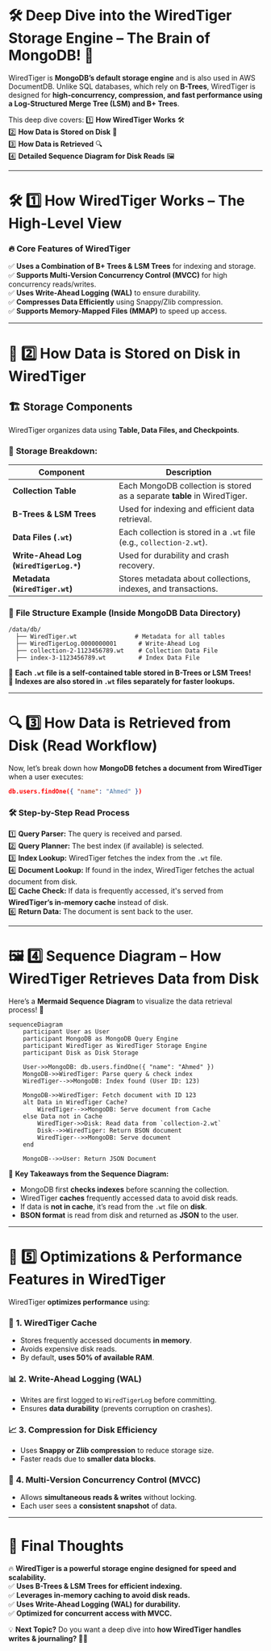 # 🛠️ **Deep Dive into the WiredTiger Storage Engine** – The Brain of MongoDB! 🚀

WiredTiger is **MongoDB’s default storage engine** and is also used in AWS DocumentDB. Unlike SQL databases, which rely on **B-Trees**, WiredTiger is designed for **high-concurrency, compression, and fast performance using a Log-Structured Merge Tree (LSM) and B+ Trees**.

This deep dive covers:
1️⃣ **How WiredTiger Works** 🛠️  
2️⃣ **How Data is Stored on Disk** 💾  
3️⃣ **How Data is Retrieved** 🔍  
4️⃣ **Detailed Sequence Diagram for Disk Reads** 🖼️

---

# 🛠️ **1️⃣ How WiredTiger Works – The High-Level View**

### 🔥 **Core Features of WiredTiger**

✅ **Uses a Combination of B+ Trees & LSM Trees** for indexing and storage.  
✅ **Supports Multi-Version Concurrency Control (MVCC)** for high concurrency reads/writes.  
✅ **Uses Write-Ahead Logging (WAL)** to ensure durability.  
✅ **Compresses Data Efficiently** using Snappy/Zlib compression.  
✅ **Supports Memory-Mapped Files (MMAP)** to speed up access.

---

# 💾 **2️⃣ How Data is Stored on Disk in WiredTiger**

## 🏗️ **Storage Components**

WiredTiger organizes data using **Table, Data Files, and Checkpoints**.

### 📂 **Storage Breakdown:**

| Component                               | Description                                                              |
| --------------------------------------- | ------------------------------------------------------------------------ |
| **Collection Table**                    | Each MongoDB collection is stored as a separate **table** in WiredTiger. |
| **B-Trees & LSM Trees**                 | Used for indexing and efficient data retrieval.                          |
| **Data Files (`.wt`)**                  | Each collection is stored in a `.wt` file (e.g., `collection-2.wt`).     |
| **Write-Ahead Log (`WiredTigerLog.*`)** | Used for durability and crash recovery.                                  |
| **Metadata (`WiredTiger.wt`)**          | Stores metadata about collections, indexes, and transactions.            |

### 📂 **File Structure Example (Inside MongoDB Data Directory)**

```
/data/db/
  ├── WiredTiger.wt                # Metadata for all tables
  ├── WiredTigerLog.0000000001      # Write-Ahead Log
  ├── collection-2-1123456789.wt    # Collection Data File
  ├── index-3-1123456789.wt         # Index Data File
```

📌 **Each `.wt` file is a self-contained table stored in B-Trees or LSM Trees!**  
📌 **Indexes are also stored in `.wt` files separately for faster lookups.**

---

# 🔍 **3️⃣ How Data is Retrieved from Disk (Read Workflow)**

Now, let’s break down how **MongoDB fetches a document from WiredTiger** when a user executes:

```json
db.users.findOne({ "name": "Ahmed" })
```

### **🛠️ Step-by-Step Read Process**

1️⃣ **Query Parser:** The query is received and parsed.  
2️⃣ **Query Planner:** The best index (if available) is selected.  
3️⃣ **Index Lookup:** WiredTiger fetches the index from the `.wt` file.  
4️⃣ **Document Lookup:** If found in the index, WiredTiger fetches the actual document from disk.  
5️⃣ **Cache Check:** If data is frequently accessed, it's served from **WiredTiger’s in-memory cache** instead of disk.  
6️⃣ **Return Data:** The document is sent back to the user.

---

# 🖼️ **4️⃣ Sequence Diagram – How WiredTiger Retrieves Data from Disk**

Here’s a **Mermaid Sequence Diagram** to visualize the data retrieval process! 🎯

```mermaid
sequenceDiagram
    participant User as User
    participant MongoDB as MongoDB Query Engine
    participant WiredTiger as WiredTiger Storage Engine
    participant Disk as Disk Storage

    User->>MongoDB: db.users.findOne({ "name": "Ahmed" })
    MongoDB->>WiredTiger: Parse query & check index
    WiredTiger-->>MongoDB: Index found (User ID: 123)

    MongoDB->>WiredTiger: Fetch document with ID 123
    alt Data in WiredTiger Cache?
        WiredTiger-->>MongoDB: Serve document from Cache
    else Data not in Cache
        WiredTiger->>Disk: Read data from `collection-2.wt`
        Disk-->>WiredTiger: Return BSON document
        WiredTiger-->>MongoDB: Serve document
    end

    MongoDB-->>User: Return JSON Document
```

📌 **Key Takeaways from the Sequence Diagram:**

- MongoDB first **checks indexes** before scanning the collection.
- WiredTiger **caches** frequently accessed data to avoid disk reads.
- If data is **not in cache**, it’s read from the `.wt` file on **disk**.
- **BSON format** is read from disk and returned as **JSON** to the user.

---

# 🎯 **5️⃣ Optimizations & Performance Features in WiredTiger**

WiredTiger **optimizes performance** using:

### 🚀 **1. WiredTiger Cache**

- Stores frequently accessed documents **in memory**.
- Avoids expensive disk reads.
- By default, **uses 50% of available RAM**.

### 📊 **2. Write-Ahead Logging (WAL)**

- Writes are first logged to `WiredTigerLog` before committing.
- Ensures **data durability** (prevents corruption on crashes).

### 📈 **3. Compression for Disk Efficiency**

- Uses **Snappy or Zlib compression** to reduce storage size.
- Faster reads due to **smaller data blocks**.

### 🔄 **4. Multi-Version Concurrency Control (MVCC)**

- Allows **simultaneous reads & writes** without locking.
- Each user sees a **consistent snapshot** of data.

---

# 🏁 **Final Thoughts**

🔥 **WiredTiger is a powerful storage engine designed for speed and scalability.**  
✅ **Uses B-Trees & LSM Trees for efficient indexing.**  
✅ **Leverages in-memory caching to avoid disk reads.**  
✅ **Uses Write-Ahead Logging (WAL) for durability.**  
✅ **Optimized for concurrent access with MVCC.**

💡 **Next Topic?** Do you want a deep dive into **how WiredTiger handles writes & journaling? 🚀🔥**
